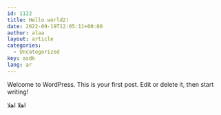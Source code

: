 ```yaml
---
id: 1122
title: Hello world2!
date: 2022-09-19T12:05:11+00:00
author: alaa
layout: article
categories:
  - Uncategorized
key: asdk  
lang: ar
---
```

Welcome to WordPress. This is your first post. Edit or delete it, then start writing!

اهلا اهلا